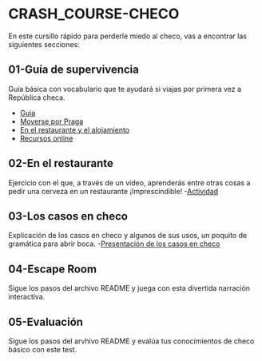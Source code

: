 # CRASH_COURSE-CHECO
En este cursillo rápido para perderle miedo al checo, vas a encontrar las siguientes secciones:
## 01-Guía de supervivencia
Guía básica con vocabulario que te ayudará si viajas por primera vez a República checa.
- [Guia](Guia.md) 
- [Moverse por Praga](Moverse.md)
- [En el restaurante y el alojamiento](Restaurantealojamiento.md)
- [Recursos online](Recursos.md)
## 02-En el restaurante
Ejercicio con el que, a través de un vídeo, aprenderás entre otras cosas a pedir una cerveza en un restaurante ¡Imprescindible!
-[Actividad](restaurante.md)
## 03-Los casos en checo
Explicación de los casos en checo y algunos de sus usos, un poquito de gramática para abrir boca.
-[Presentación de los casos en checo](slides.md)
## 04-Escape Room
Sigue los pasos del archivo README y juega con esta divertida narración interactiva. 
## 05-Evaluación
Sigue los pasos del arvhivo README y evalúa tus conocimientos de checo básico con este test. 
